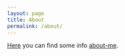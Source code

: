 ```yaml
---
layout: page
title: About
permalink: /about/
---
```


[Here] you can find some info [about-me].

[Here]: https://about.me/alessio.saltarin
[about-me]: https://about.me/alessio.saltarin
